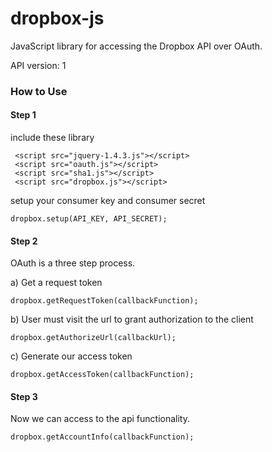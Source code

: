 # dropbox-js

JavaScript library for accessing the Dropbox API over OAuth.

API version: 1

### How to Use
#### Step 1
include these library

```
 <script src="jquery-1.4.3.js"></script>
 <script src="oauth.js"></script>
 <script src="sha1.js"></script>
 <script src="dropbox.js"></script>
```
setup your consumer key and consumer secret

```
dropbox.setup(API_KEY, API_SECRET);
```
#### Step 2
OAuth is a three step process.

a) Get a request token

```
dropbox.getRequestToken(callbackFunction);
```
b) User must visit the url to grant authorization to the client

```
dropbox.getAuthorizeUrl(callbackUrl);
```
c) Generate our access token

```
dropbox.getAccessToken(callbackFunction);
```
#### Step 3
Now we can access to the api functionality.

```
dropbox.getAccountInfo(callbackFunction);
```






